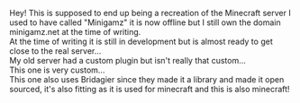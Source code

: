 Hey! This is supposed to end up being a recreation of the Minecraft server I used to have called "Minigamz" it is now offline but I still own the domain minigamz.net at the time of writing. \
At the time of writing it is still in development but is almost ready to get close to the real server... \
My old server had a custom plugin but isn't really that custom... \
This one is very custom...\
This one also uses Bridagier since they made it a library and made it open sourced, it's also fitting as it is used for minecraft and this is also minecraft!